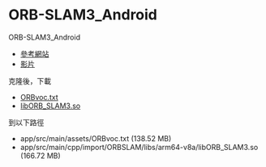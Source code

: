 # ORB-SLAM3_Android
ORB-SLAM3_Android

- [參考網站](https://nijiproject.coding.net/public/hitomi/hitomi-android/git/files/master)
- [影片](https://www.bilibili.com/video/BV1ph411x7d7/?spm_id_from=333.880.my_history.page.click&vd_source=603dede43e9c0950929be45b79be5591)

克隆後，下載
- [ORBvoc.txt](https://drive.google.com/file/d/1LQOz3aXB91SkGG4i0_e-N18uxfRLoNN9/view?usp=share_link)
- [libORB_SLAM3.so](https://drive.google.com/file/d/1o60_YrLrrL_iWDAjNdJv4Cj8A3SCNl06/view?usp=share_link)

到以下路徑
- app/src/main/assets/ORBvoc.txt (138.52 MB) 
- app/src/main/cpp/import/ORBSLAM/libs/arm64-v8a/libORB_SLAM3.so (166.72 MB)
